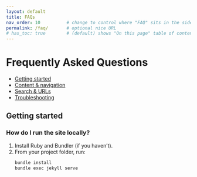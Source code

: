 ```yaml
---
layout: default
title: FAQs
nav_order: 10          # change to control where "FAQ" sits in the sidebar
permalink: /faq/       # optional nice URL
# has_toc: true        # (default) shows "On this page" table of contents
---
```


# Frequently Asked Questions

- [Getting started](#getting-started)
- [Content & navigation](#content--navigation)
- [Search & URLs](#search--urls)
- [Troubleshooting](#troubleshooting)

## Getting started

### How do I run the site locally?
1. Install Ruby and Bundler (if you haven’t).
2. From your project folder, run:
   ```bash
   bundle install
   bundle exec jekyll serve
